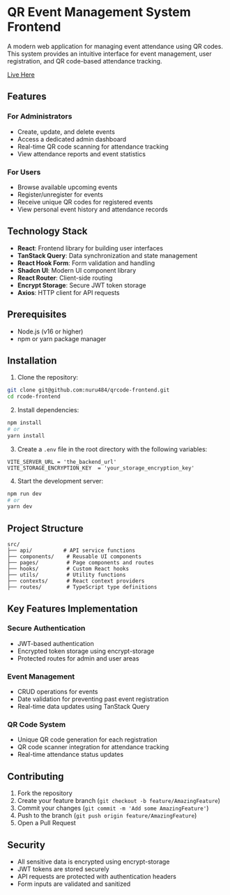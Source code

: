 # QR Event Management System Frontend

A modern web application for managing event attendance using QR codes. This system provides an intuitive interface for event management, user registration, and QR code-based attendance tracking.

<a href="https://qrcode-frontend-lovat.vercel.app" target="_blank">Live Here</a>

## Features

### For Administrators

- Create, update, and delete events
- Access a dedicated admin dashboard
- Real-time QR code scanning for attendance tracking
- View attendance reports and event statistics

### For Users

- Browse available upcoming events
- Register/unregister for events
- Receive unique QR codes for registered events
- View personal event history and attendance records

## Technology Stack

- **React**: Frontend library for building user interfaces
- **TanStack Query**: Data synchronization and state management
- **React Hook Form**: Form validation and handling
- **Shadcn UI**: Modern UI component library
- **React Router**: Client-side routing
- **Encrypt Storage**: Secure JWT token storage
- **Axios**: HTTP client for API requests

## Prerequisites

- Node.js (v16 or higher)
- npm or yarn package manager

## Installation

1. Clone the repository:

```bash
git clone git@github.com:nuru484/qrcode-frontend.git
cd rcode-frontend
```

2. Install dependencies:

```bash
npm install
# or
yarn install
```

3. Create a `.env` file in the root directory with the following variables:

```env
VITE_SERVER_URL = 'the_backend_url'
VITE_STORAGE_ENCRYPTION_KEY  = 'your_storage_encryption_key'
```

4. Start the development server:

```bash
npm run dev
# or
yarn dev
```

## Project Structure

```
src/
├── api/          # API service functions
├── components/    # Reusable UI components
├── pages/         # Page components and routes
├── hooks/         # Custom React hooks
├── utils/         # Utility functions
├── contexts/      # React context providers
├── routes/        # TypeScript type definitions
```

## Key Features Implementation

### Secure Authentication

- JWT-based authentication
- Encrypted token storage using encrypt-storage
- Protected routes for admin and user areas

### Event Management

- CRUD operations for events
- Date validation for preventing past event registration
- Real-time data updates using TanStack Query

### QR Code System

- Unique QR code generation for each registration
- QR code scanner integration for attendance tracking
- Real-time attendance status updates

## Contributing

1. Fork the repository
2. Create your feature branch (`git checkout -b feature/AmazingFeature`)
3. Commit your changes (`git commit -m 'Add some AmazingFeature'`)
4. Push to the branch (`git push origin feature/AmazingFeature`)
5. Open a Pull Request

## Security

- All sensitive data is encrypted using encrypt-storage
- JWT tokens are stored securely
- API requests are protected with authentication headers
- Form inputs are validated and sanitized
